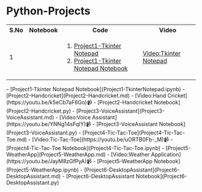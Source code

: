# Python-Projects
<table>
  <tr>
  <th>S.No</th>
  <th>Notebook</th>
  <th>Code</th>
  <th>Video</th>
  </tr>
  
<tr>
  <td>1</td>
    <td></td>
  <td><ol><li><a href="Project1-TkinterNotepad.py">Project1-Tkinter Notepad </a><li><a href="Project1-TkinterNotepad.ipynb">Project1-Tkinter Notepad Notebook</a></ol>
  <td><a href="https://youtu.be/4Gvj9szIElg" target="_blank"> Video:Tkinter Notepad</a>
      </tr>
</table>
- [Project1-Tkinter Notepad Notebook](Project1-TkinterNotepad.ipynb)
- [Project2-Handcricket](Project2-Handcricket.md)
- [Video:Hand Cricket](https://youtu.be/k5eCb7aF6Go)📹
- [Project2-Handcricket Notebook](Project2-Handcricket.py)
- [Project3-VoiceAssistant](Project3-VoiceAssistant.md)
- [Video:Voice Assistant](https://youtu.be/YNNg14sFqIY)📹
- [Project3-VoiceAssistant Notebook](Project3-VoiceAssistant.py)
- [Project4-Tic-Tac-Toe](Project4-Tic-Tac-Toe.md)
- [Video:Tic-Tac-Toe](https://youtu.be/uORTB0Fb-_M)📹
- [Project4-Tic-Tac-Toe Notebook](Project4-Tic-Tac-Toe.ipynb)
- [Project5-WeatherApp](Project5-WeatherApp.md)
- [Video:Weather Application](https://youtu.be/JayM8zGfPyA)📹
- [Project5-WeatherApp Notebook](Project5-WeatherApp.ipynb)
- [Project6-DesktopAssistant](Project6-DesktopAssistant.md)
- [Project6-DesktopAssistant Notebook](Project6-DesktopAssistant.py)
